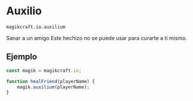 
# Auxilio

`magikcraft.io.auxilium`

Sanar a un amigo Este hechizo no se puede usar para curarte a ti mismo.

## Ejemplo

```javascript
const magik = magikcraft.io;

function healFriend(playerName) {
    magik.auxilium(playerName);
}
```